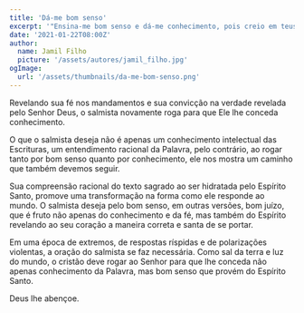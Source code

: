 ```yaml
---
title: 'Dá-me bom senso'
excerpt: '"Ensina-me bom senso e dá-me conhecimento, pois creio em teus mandamentos" (Salmos 119.66)'
date: '2021-01-22T08:00Z'
author:
  name: Jamil Filho
  picture: '/assets/autores/jamil_filho.jpg'
ogImage:
  url: '/assets/thumbnails/da-me-bom-senso.png'
---
```


Revelando sua fé nos mandamentos e sua convicção na verdade revelada pelo Senhor Deus, o salmista novamente roga para que Ele lhe conceda conhecimento.

O que o salmista deseja não é apenas um conhecimento intelectual das Escrituras, um entendimento racional da Palavra, pelo contrário, ao rogar tanto por bom senso quanto por conhecimento, ele nos mostra um caminho que também devemos seguir.

Sua compreensão racional do texto sagrado ao ser hidratada pelo Espírito Santo, promove uma transformação na forma como ele responde ao mundo. O salmista deseja pelo bom senso, em outras versões, bom juízo, que é fruto não apenas do conhecimento e da fé, mas também do Espírito revelando ao seu coração a maneira correta e santa de se portar.

Em uma época de extremos, de respostas ríspidas e de polarizações violentas, a oração do salmista se faz necessária. Como sal da terra e luz do mundo, o cristão deve rogar ao Senhor para que lhe conceda não apenas conhecimento da Palavra, mas bom senso que provém do Espírito Santo.

Deus lhe abençoe.